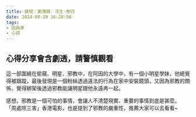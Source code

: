 ```yaml
---
title: 窺視：案簿錄．浮生-卷四
date: 2024-05-29 16:28:56
tags:
- 因與聿
- 心得
---
```


## 心得分享會含劇透，請警慎觀看
<!-- more -->

這一部圍繞在偷窺、明星、邪教中，在阿因的大學中，有一個小明星學妹，他總覺得被跟蹤，最後發現是一個粉絲透過違法的行為在家中安裝鏡頭，又因為邪教的關係，覺得綁架後透過邪教能讓明星跟他永遠再一起。

感想，邪教是一個可怕的事情，會讓人不清楚現實、重要的事情到底是甚麼。
「周處除三害」香港電影，也是提到了邪教的嚴重性，推薦大家可以去看看~
